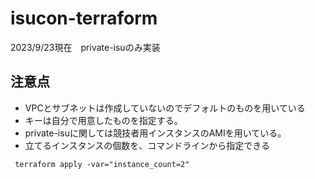 # isucon-terraform


2023/9/23現在　private-isuのみ実装

## 注意点
- VPCとサブネットは作成していないのでデフォルトのものを用いている
- キーは自分で用意したものを指定する。
- private-isuに関しては競技者用インスタンスのAMIを用いている。
- 立てるインスタンスの個数を、コマンドラインから指定できる

````
 terraform apply -var="instance_count=2"
````


